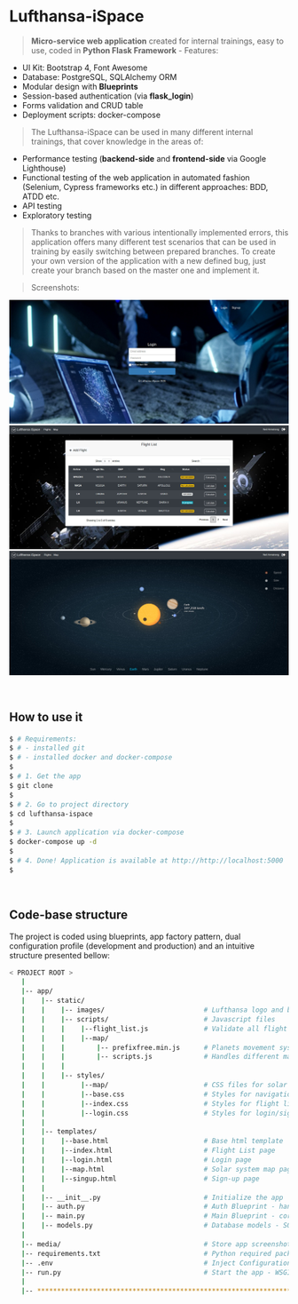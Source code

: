 # Lufthansa-iSpace
> **Micro-service web application** created for internal trainings, easy to use, coded in **Python Flask Framework** - Features:

- UI Kit: Bootstrap 4, Font Awesome
- Database: PostgreSQL, SQLAlchemy ORM
- Modular design with **Blueprints**
- Session-based authentication (via **flask_login**)
- Forms validation and CRUD table
- Deployment scripts: docker-compose

> The Lufthansa-iSpace can be used in many different internal trainings, that cover knowledge in the areas of:

- Performance testing (**backend-side** and **frontend-side** via Google Lighthouse)
- Functional testing of the web application in automated fashion (Selenium, Cypress frameworks etc.) in different approaches: BDD, ATDD etc.
- API testing
- Exploratory testing

>Thanks to branches with various intentionally implemented errors, this application offers many different test scenarios that can be used in training by easily switching between prepared branches. To create your own version of the application with a new defined bug, just create your branch based on the master one and implement it.

> Screenshots:

![Login Page](/media/login_page.jpg?raw=true "Login Page")
![Flight List](/media/flight_list.jpg?raw=true "Flight List")
![Solar System Map](/media/map_page.jpg?raw=true "Solar System Map")

<br />

## How to use it

```bash
$ # Requirements:
$ # - installed git
$ # - installed docker and docker-compose
$
$ # 1. Get the app
$ git clone
$ 
$ # 2. Go to project directory
$ cd lufthansa-ispace
$
$ # 3. Launch application via docker-compose
$ docker-compose up -d
$
$ # 4. Done! Application is available at http://http://localhost:5000
$
```
<br />

## Code-base structure

The project is coded using blueprints, app factory pattern, dual configuration profile (development and production) and an intuitive structure presented bellow:

```bash
< PROJECT ROOT >
   |
   |-- app/
   |    |-- static/
   |    |    |-- images/                         # Lufthansa logo and background images
   |    |    |-- scripts/                        # Javascript files
   |    |    |    |--flight_list.js              # Validate all flight list operations - create, calculate, delete
   |    |    |    |--map/
   |    |    |        |-- prefixfree.min.js      # Planets movement system
   |    |    |        |-- scripts.js             # Handles different map views
   |    |    |
   |    |    |-- styles/
   |    |         |--map/                        # CSS files for solar system map
   |    |         |--base.css                    # Styles for navigation bar
   |    |         |--index.css                   # Styles for flight list page
   |    |         |--login.css                   # Styles for login/sign-up pages
   |    |
   |    |-- templates/
   |    |    |--base.html                        # Base html template
   |    |    |--index.html                       # Flight List page
   |    |    |--login.html                       # Login page
   |    |    |--map.html                         # Solar system map page
   |    |    |--singup.html                      # Sign-up page
   |    |
   |    |-- __init__.py                          # Initialize the app
   |    |-- auth.py                              # Auth Blueprint - handles the authentication
   |    |-- main.py                              # Main Blueprint - core backend functionalities for flight list
   |    |-- models.py                            # Database models - SQLAlchemy
   |
   |-- media/                                    # Store app screenshots for readme file
   |-- requirements.txt                          # Python required packages
   |-- .env                                      # Inject Configuration via Environment
   |-- run.py                                    # Start the app - WSGI gateway
   |
   |-- ************************************************************************
```

<br />
